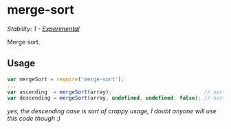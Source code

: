 # merge-sort

_Stability: 1 - [Experimental](https://github.com/tristanls/stability-index#stability-1---experimental)_

Merge sort.

## Usage

```javascript
var mergeSort = require('merge-sort');
...
var ascending  = mergeSort(array);                              // sort ascending
var descending = mergeSort(array, undefined, undefined, false); // sort descending
```

_yes, the descending case is sort of crappy usage, I doubt anyone will use this code though :)_